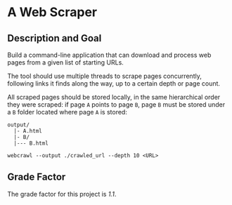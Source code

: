 # A Web Scraper

## Description and Goal

Build a command-line application that can download and process web pages from a given list of starting URLs.

The tool should use multiple threads to scrape pages concurrently, following links it finds along the way, up to a certain depth or page count.

All scraped pages should be stored locally, in the same hierarchical order they were scraped: if page `A` points to page `B`, page `B` must be stored under a `B` folder located where page `A` is stored:

```sheell
output/
  |- A.html
  |- B/
  |--- B.html
```

```shell
webcrawl --output ./crawled_url --depth 10 <URL>
```

## Grade Factor

The grade factor for this project is *1.1*.
